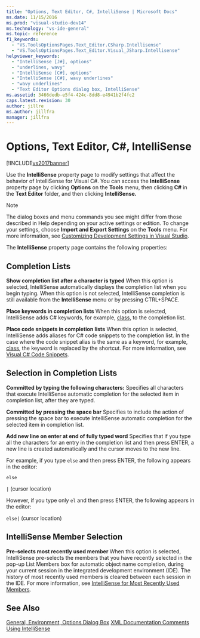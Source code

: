 ```yaml
---
title: "Options, Text Editor, C#, IntelliSense | Microsoft Docs"
ms.date: 11/15/2016
ms.prod: "visual-studio-dev14"
ms.technology: "vs-ide-general"
ms.topic: reference
f1_keywords:
  - "VS.ToolsOptionsPages.Text_Editor.CSharp.Intellisense"
  - "VS.ToolsOptionsPages.Text_Editor.Visual_JSharp.Intellisense"
helpviewer_keywords:
  - "IntelliSense [J#], options"
  - "underlines, wavy"
  - "IntelliSense [C#], options"
  - "IntelliSense [C#], wavy underlines"
  - "wavy underlines"
  - "Text Editor Options dialog box, IntelliSense"
ms.assetid: 3466dedb-e5f4-424c-8dd8-e4941b2f4fc2
caps.latest.revision: 30
author: jillre
ms.author: jillfra
manager: jillfra
---
```

# Options, Text Editor, C#, IntelliSense
[!INCLUDE[vs2017banner](../../includes/vs2017banner.md)]

Use the **IntelliSense** property page to modify settings that affect the behavior of IntelliSense for Visual C#. You can access the **IntelliSense** property page by clicking **Options** on the **Tools** menu, then clicking **C#** in the **Text Editor** folder, and then clicking **IntelliSense.**

> [!NOTE]
> The dialog boxes and menu commands you see might differ from those described in Help depending on your active settings or edition. To change your settings, choose **Import and Export Settings** on the **Tools** menu. For more information, see [Customizing Development Settings in Visual Studio](https://msdn.microsoft.com/22c4debb-4e31-47a8-8f19-16f328d7dcd3).

 The **IntelliSense** property page contains the following properties:

## Completion Lists
 **Show completion list after a character is typed**
 When this option is selected, IntelliSense automatically displays the completion list when you begin typing. When this option is not selected, IntelliSense completion is still available from the **IntelliSense** menu or by pressing CTRL+SPACE.

 **Place keywords in completion lists**
 When this option is selected, IntelliSense adds C# keywords, for example, [class](https://msdn.microsoft.com/library/b95d8815-de18-4c3f-a8cc-a0a53bdf8690), to the completion list.

 **Place code snippets in completion lists**
 When this option is selected, IntelliSense adds aliases for C# code snippets to the completion list. In the case where the code snippet alias is the same as a keyword, for example, [class](https://msdn.microsoft.com/library/b95d8815-de18-4c3f-a8cc-a0a53bdf8690), the keyword is replaced by the shortcut. For more information, see [Visual C# Code Snippets](../../ide/visual-csharp-code-snippets.md).

## Selection in Completion Lists
 **Committed by typing the following characters:**
 Specifies all characters that execute IntelliSense automatic completion for the selected item in completion list, after they are typed.

 **Committed by pressing the space bar**
 Specifies to include the action of pressing the space bar to execute IntelliSense automatic completion for the selected item in completion list.

 **Add new line on enter at end of fully typed word**
 Specifies that if you type all the characters for an entry in the completion list and then press ENTER, a new line is created automatically and the cursor moves to the new line.

 For example, if you type `else` and then press ENTER, the following appears in the editor:

 `else`

 `|` (cursor location)

 However, if you type only `el` and then press ENTER, the following appears in the editor:

 `else|` (cursor location)

## IntelliSense Member Selection
 **Pre-selects most recently used member**
 When this option is selected, IntelliSense pre-selects the members that you have recently selected in the pop-up List Members box for automatic object name completion, during your current session in the integrated development environment (IDE). The history of most recently used members is cleared between each session in the IDE. For more information, see [IntelliSense for Most Recently Used Members](../../misc/intellisense-for-most-recently-used-members.md).

## See Also
 [General, Environment, Options Dialog Box](../../ide/reference/general-environment-options-dialog-box.md)
 [XML Documentation Comments](https://msdn.microsoft.com/library/803b7f7b-7428-4725-b5db-9a6cff273199)
 [Using IntelliSense](../../ide/using-intellisense.md)
